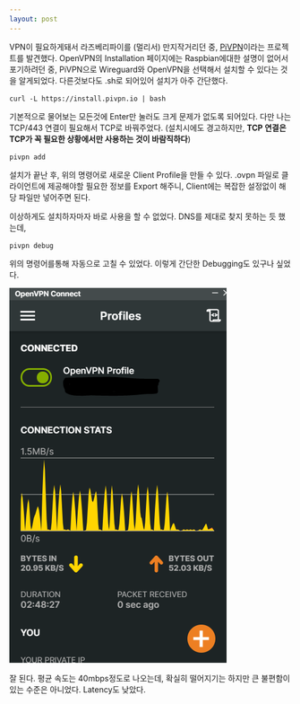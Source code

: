 ```yaml
---
layout: post
---
```


VPN이 필요하게돼서 라즈베리파이를 (멀리서) 만지작거리던 중, [PiVPN](https://pivpn.io/)이라는 프로젝트를 발견했다. OpenVPN의 Installation 페이지에는 Raspbian에대한 설명이 없어서 포기하려던 중, PiVPN으로 Wireguard와 OpenVPN을 선택해서 설치할 수 있다는 것을 알게되었다. 다른것보다도 .sh로 되어있어 설치가 아주 간단했다.

```
curl -L https://install.pivpn.io | bash
```

기본적으로 물어보는 모든것에 Enter만 눌러도 크게 문제가 없도록 되어있다. 다만 나는 TCP/443 연결이 필요해서 TCP로 바꿔주었다. (설치시에도 경고하지만, **TCP 연결은 TCP가 꼭 필요한 상황에서만 사용하는 것이 바람직하다**) 

```
pivpn add
```

설치가 끝난 후, 위의 명령어로 새로운 Client Profile을 만들 수 있다. .ovpn 파일로 클라이언트에 제공해야할 필요한 정보를 Export 해주니, Client에는 복잡한 설정없이 해당 파일만 넣어주면 된다.

이상하게도 설치하자마자 바로 사용을 할 수 없었다. DNS를 제대로 찾지 못하는 듯 했는데,

```
pivpn debug
```

위의 명령어를통해 자동으로 고칠 수 있었다. 이렇게 간단한 Debugging도 있구나 싶었다.

![OpenVPN](img/openvpn.png)

잘 된다. 평균 속도는 40mbps정도로 나오는데, 확실히 떨어지기는 하지만 큰 불편함이 있는 수준은 아니었다. Latency도 낮았다.